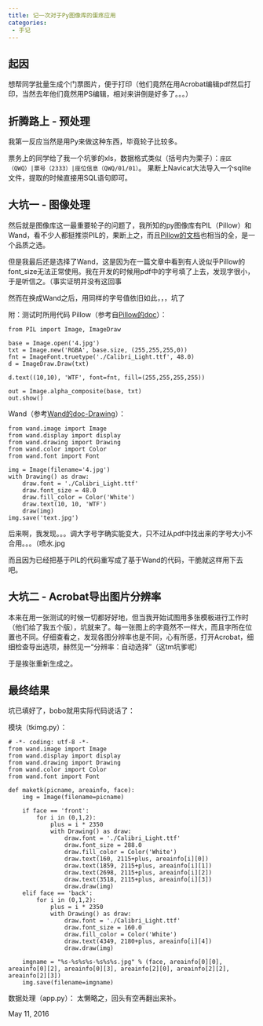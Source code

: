 ```yaml
---
title: 记一次对于Py图像库的蛋疼应用
categories:
 - 手记
---
```


起因
---
想帮同学批量生成个门票图片，便于打印（他们竟然在用Acrobat编辑pdf然后打印，当然去年他们竟然用PS编辑，相对来讲倒是好多了。。。）

折腾路上 - 预处理
---
我第一反应当然是用Py来做这种东西，毕竟轮子比较多。

票务上的同学给了我一个坑爹的xls，数据格式类似（括号内为栗子）：`座区（QWQ）|票号（2333）|座位信息（QWQ/01/01）`。
果断上Navicat大法导入一个sqlite文件，提取的时候直接用SQL语句即可。

大坑一 - 图像处理
---
然后就是图像库这一最重要轮子的问题了，我所知的py图像库有PIL（Pillow）和Wand，看不少人都挺推崇PIL的，果断上之，而且[Pillow的文档](http://pillow.readthedocs.io/en/latest/)也相当的全，是一个品质之选。

但是我最后还是选择了Wand，这是因为在一篇文章中看到有人说似乎Pillow的font_size无法正常使用。我在开发的时候用pdf中的字号填了上去，发现字很小，于是听信之。（事实证明并没有这回事

然而在换成Wand之后，用同样的字号值依旧如此，，，坑了

附：测试时所用代码
Pillow（参考自[Pillow的doc](http://pillow.readthedocs.io/en/latest/reference/ImageDraw.html)）：
```
from PIL import Image, ImageDraw

base = Image.open('4.jpg')
txt = Image.new('RGBA', base.size, (255,255,255,0))
fnt = ImageFont.truetype('./Calibri_Light.ttf', 48.0)
d = ImageDraw.Draw(txt)

d.text((10,10), 'WTF', font=fnt, fill=(255,255,255,255))

out = Image.alpha_composite(base, txt)
out.show()
```

Wand（参考[Wand的doc-Drawing](http://docs.wand-py.org/en/0.4.2/guide/drawing.html)）：
```
from wand.image import Image
from wand.display import display
from wand.drawing import Drawing
from wand.color import Color
from wand.font import Font

img = Image(filename='4.jpg')
with Drawing() as draw:
	draw.font = './Calibri_Light.ttf'
	draw.font_size = 48.0
	draw.fill_color = Color('White')
	draw.text(10, 10, 'WTF')
	draw(img)
img.save('text.jpg')
```

后来啊，我发现。。。调大字号字确实能变大，只不过从pdf中找出来的字号大小不合用。。。（喷水.jpg

而且因为已经把基于PIL的代码重写成了基于Wand的代码，干脆就这样用下去吧。

大坑二 - Acrobat导出图片分辨率
---
本来在用一张测试的时候一切都好好地，但当我开始试图用多张模板进行工作时（他们给了我五个版），坑就来了。每一张图上的字竟然不一样大，而且字所在位置也不同。仔细查看之，发现各图分辨率也是不同，心有所感，打开Acrobat，细细检查导出选项，赫然见一“分辨率：自动选择”（这tm坑爹呢）

于是挨张重新生成之。

最终结果
---
坑已填好了，bobo就用实际代码说话了：

模块（tkimg.py）：

```
# -*- coding: utf-8 -*-
from wand.image import Image
from wand.display import display
from wand.drawing import Drawing
from wand.color import Color
from wand.font import Font

def maketk(picname, areainfo, face):
    img = Image(filename=picname)

    if face == 'front':
        for i in (0,1,2):
            plus = i * 2350
            with Drawing() as draw:
                draw.font = './Calibri_Light.ttf'
                draw.font_size = 288.0
                draw.fill_color = Color('White')
                draw.text(160, 2115+plus, areainfo[i][0])
                draw.text(1859, 2115+plus, areainfo[i][1])
                draw.text(2698, 2115+plus, areainfo[i][2])
                draw.text(3518, 2115+plus, areainfo[i][3])
                draw.draw(img)
    elif face == 'back':
        for i in (0,1,2):
            plus = i * 2350
            with Drawing() as draw:
                draw.font = './Calibri_Light.ttf'
                draw.font_size = 160.0
                draw.fill_color = Color('White')
                draw.text(4349, 2180+plus, areainfo[i][4])
                draw.draw(img)

    imgname = "%s-%s%s%s-%s%s%s.jpg" % (face, areainfo[0][0], areainfo[0][2], areainfo[0][3], areainfo[2][0], areainfo[2][2], areainfo[2][3])
    img.save(filename=imgname)
```

数据处理（app.py）：
太懒略之，回头有空再翻出来补。

May 11, 2016